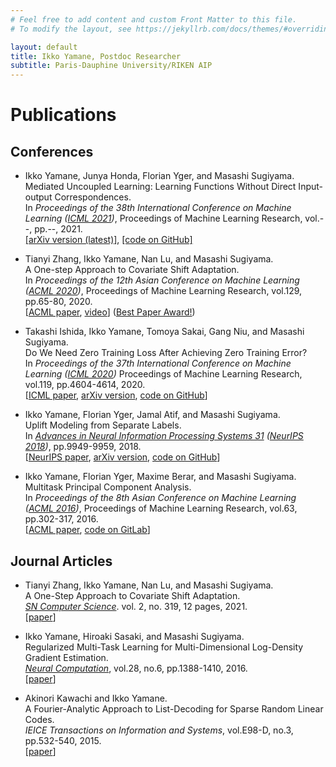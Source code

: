 ```yaml
---
# Feel free to add content and custom Front Matter to this file.
# To modify the layout, see https://jekyllrb.com/docs/themes/#overriding-theme-defaults

layout: default
title: Ikko Yamane, Postdoc Researcher
subtitle: Paris-Dauphine University/RIKEN AIP
---
```

<div markdown="1" class="content">

# Publications

## Conferences
- Ikko Yamane, Junya Honda, Florian Yger, and Masashi Sugiyama.<br />
Mediated Uncoupled Learning: Learning Functions Without Direct Input-output Correspondences.<br />
In _Proceedings of the 38th International Conference on Machine Learning ([ICML 2021](https://icml.cc/Conferences/2021))_,
Proceedings of Machine Learning Research, vol.--, pp.--, 2021.<br />
[[arXiv version (latest)]](https://arxiv.org/abs/2107.08135),
[[code on GitHub]](https://github.com/i-yamane/mediated_uncoupled_learning)

- Tianyi Zhang, Ikko Yamane, Nan Lu, and Masashi Sugiyama.<br />
A One-step Approach to Covariate Shift Adaptation.<br />
In _Proceedings of the 12th Asian Conference on Machine Learning ([ACML 2020](http://www.acml-conf.org/2020/))_,
Proceedings of Machine Learning Research, vol.129, pp.65-80, 2020.<br />
[[ACML paper](http://proceedings.mlr.press/v129/zhang20a.html), [video](http://www.acml-conf.org/2020/video/paper/zhang20a)] ([Best Paper Award!](http://www.acml-conf.org/2020/program/awards))

- Takashi Ishida, Ikko Yamane, Tomoya Sakai, Gang Niu, and Masashi Sugiyama.<br />
Do We Need Zero Training Loss After Achieving Zero Training Error?<br />
In _Proceedings of the 37th International Conference on Machine Learning ([ICML 2020](https://icml.cc/Conferences/2020))_
Proceedings of Machine Learning Research, vol.119, pp.4604-4614, 2020.<br />
[[ICML paper](http://proceedings.mlr.press/v119/ishida20a/ishida20a.pdf),
[arXiv version](https://arxiv.org/abs/2002.08709),
[code on GitHub](https://github.com/takashiishida/flooding)]

- Ikko Yamane, Florian Yger, Jamal Atif, and Masashi Sugiyama.<br />
Uplift Modeling from Separate Labels.<br />
In _[Advances in Neural Information Processing Systems 31](https://papers.nips.cc/book/advances-in-neural-information-processing-systems-31-2018) ([NeurIPS 2018](https://nips.cc/Conferences/2018/))_,
pp.9949-9959, 2018.<br />
[[NeurIPS paper](https://papers.nips.cc/paper/8198-uplift-modeling-from-separate-labels),
[arXiv version](https://arxiv.org/abs/1803.05112),
[code on GitHub](https://github.com/i-yamane/uplift)]

- Ikko Yamane, Florian Yger, Maxime Berar, and Masashi Sugiyama.<br />
Multitask Principal Component Analysis.<br />
In _Proceedings of the 8th Asian Conference on Machine Learning ([ACML 2016](http://www.acml-conf.org/2016/))_,
Proceedings of Machine Learning Research, vol.63, pp.302-317, 2016.<br />
[[ACML paper](http://proceedings.mlr.press/v63/yamane65.pdf),
[code on GitLab](https://gitlab.com/yamane.ikko/MTPCA)]


## Journal Articles
- Tianyi Zhang, Ikko Yamane, Nan Lu, and Masashi Sugiyama.<br />
A One-Step Approach to Covariate Shift Adaptation.<br />
[_SN Computer Science_](https://www.springer.com/journal/42979). vol. 2, no. 319, 12 pages, 2021.<br />
[[paper](https://link.springer.com/article/10.1007/s42979-021-00678-6#additional-information)]

- Ikko Yamane, Hiroaki Sasaki, and Masashi Sugiyama.<br />
Regularized Multi-Task Learning for Multi-Dimensional Log-Density Gradient Estimation.<br />
<a href="https://www.mitpressjournals.org/loi/neco"><i>Neural Computation</i></a>, vol.28, no.6, pp.1388-1410, 2016.<br />
[[paper](http://www.ms.k.u-tokyo.ac.jp/2016/MT-LSLDG.pdf)]

- Akinori Kawachi and Ikko Yamane.<br />
A Fourier-Analytic Approach to List-Decoding for Sparse Random Linear Codes.<br />
<i>IEICE Transactions on Information and Systems</i>, vol.E98-D, no.3, pp.532-540, 2015.<br />
[[paper](https://www.jstage.jst.go.jp/article/transinf/E98.D/3/E98.D_2014FCP0016/_article)]

</div>
